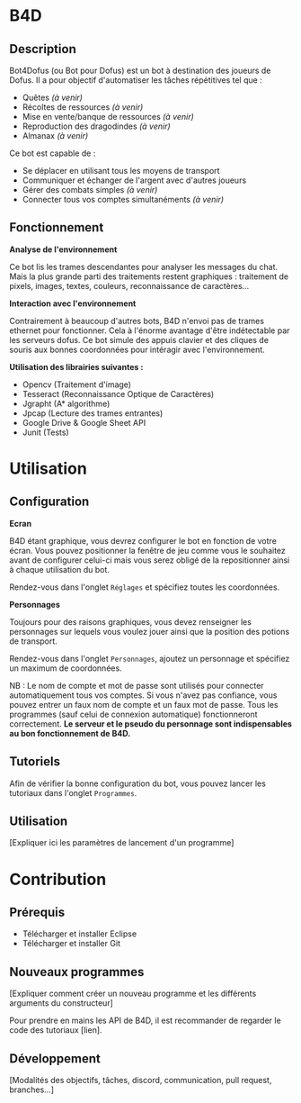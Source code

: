 # B4D
## Description

Bot4Dofus (ou Bot pour Dofus) est un bot à destination des joueurs de Dofus. Il a pour objectif d'automatiser les tâches répétitives tel que :

- Quêtes *(à venir)*
- Récoltes de ressources *(à venir)*
- Mise en vente/banque de ressources *(à venir)*
- Reproduction des dragodindes *(à venir)*
- Almanax *(à venir)*

Ce bot est capable de :

- Se déplacer en utilisant tous les moyens de transport
- Communiquer et échanger de l'argent avec d'autres joueurs
- Gérer des combats simples *(à venir)*
- Connecter tous vos comptes simultanéments *(à venir)*

## Fonctionnement
**Analyse de l'environnement**

Ce bot lis les trames descendantes pour analyser les messages du chat.
Mais la plus grande parti des traitements restent graphiques : traitement de pixels, images, textes, couleurs, reconnaissance de caractères...

**Interaction avec l'environnement**

Contrairement à beaucoup d'autres bots, B4D n'envoi pas de trames ethernet pour fonctionner.
Cela à l'énorme avantage d'être indétectable par les serveurs dofus. Ce bot simule des appuis clavier et des cliques de souris aux bonnes coordonnées pour intéragir avec l'environnement.

**Utilisation des librairies suivantes :**

- Opencv (Traitement d'image)
- Tesseract (Reconnaissance Optique de Caractères)
- Jgrapht (A* algorithme)
- Jpcap (Lecture des trames entrantes)
- Google Drive & Google Sheet API
- Junit (Tests)

# Utilisation
## Configuration
**Ecran**

B4D étant graphique, vous devrez configurer le bot en fonction de votre écran.
Vous pouvez positionner la fenêtre de jeu comme vous le souhaitez avant de configurer celui-ci mais vous serez obligé de la repositionner ainsi à chaque utilisation du bot.

Rendez-vous dans l'onglet `Réglages` et spécifiez toutes les coordonnées.

**Personnages**

Toujours pour des raisons graphiques, vous devez renseigner les personnages sur lequels vous voulez jouer ainsi que la position des potions de transport.

Rendez-vous dans l'onglet `Personnages`, ajoutez un personnage et spécifiez un maximum de coordonnées.

NB : Le nom de compte et mot de passe sont utilisés pour connecter automatiquement tous vos comptes.
Si vous n'avez pas confiance, vous pouvez entrer un faux nom de compte et un faux mot de passe.
Tous les programmes (sauf celui de connexion automatique) fonctionneront correctement.
**Le serveur et le pseudo du personnage sont indispensables au bon fonctionnement de B4D.**

## Tutoriels

Afin de vérifier la bonne configuration du bot, vous pouvez lancer les tutoriaux dans l'onglet `Programmes`.

## Utilisation

[Expliquer ici les paramètres de lancement d'un programme]

# Contribution
## Prérequis 

- Télécharger et installer Eclipse
- Télécharger et installer Git

## Nouveaux programmes

[Expliquer comment créer un nouveau programme et les différents arguments du constructeur]

Pour prendre en mains les API de B4D, il est recommander de regarder le code des tutoriaux [lien].

## Développement

[Modalités des objectifs, tâches, discord, communication, pull request, branches...]
